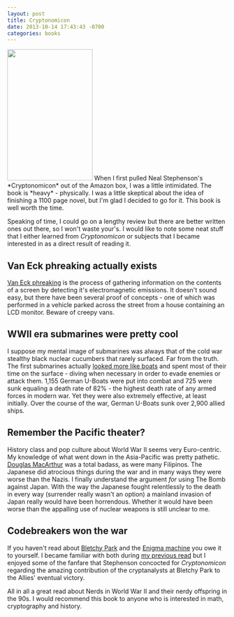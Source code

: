 ```yaml
---
layout: post
title: Cryptonomicon
date: 2013-10-14 17:43:43 -0700
categories: books
---
```

<img class="alignleft" src="{{site.image_url}}/{{page.id | replace: '/','-' | remove_first: '-'}}/book.jpg" width="195" height="300" />
When I first pulled Neal Stephenson's *Cryptonomicon* out of the Amazon box,
I was a little intimidated. The book is *heavy* - physically. I was a little
skeptical about the idea of finishing a 1100 page novel, but I'm glad I
decided to go for it. This book is well worth the time.

Speaking of time, I could go on a lengthy review but there are better
written ones out there, so I won't waste your's. I would like to note some
neat stuff that I either learned from *Cryptonomicon* or subjects that I became
interested in as a direct result of reading it.


Van Eck phreaking actually exists
---------------------------------
[Van Eck phreaking](https://en.wikipedia.org/wiki/Van_Eck_phreaking) is
the process of gathering information on the contents
of a screen by detecting it's electromagnetic emissions. It doesn't sound
easy, but there have been several proof of concepts - one of which was
performed in a vehicle parked across the street from a house containing an LCD
monitor. Beware of creepy vans.

WWII era submarines were pretty cool
------------------------------------
I suppose my mental image of submarines was always that of the cold war
stealthy black nuclear cucumbers that rarely surfaced. Far from the truth. 
The first submarines actually [looked more like boats](https://upload.wikimedia.org/wikipedia/commons/c/c5/U995_2004_1.jpg)
and spent most of their time on the surface - diving when necessary in order
to evade enemies or attack them. 1,155 German U-Boats were put into combat
and 725 were sunk equaling a death rate of 82% - the highest death rate of any
armed forces in modern war. Yet they were also extremely effective, at
least initially. Over the course of the war, German U-Boats sunk over 2,900
allied ships. 

Remember the Pacific theater?
-----------------------------
History class and pop culture about World War II seems very Euro-centric.
My knowledge of what went down in the Asia-Pacific was pretty pathetic.
[Douglas MacArthur](https://en.wikipedia.org/wiki/Douglas_MacArthur) was a total
badass, as were many Filipinos. The Japanese did atrocious things during the war and
in many ways they were worse than the Nazis. I finally understand the argument *for*
using The Bomb against Japan. With the way the Japanese fought relentlessly
to the death in every way (surrender really wasn't an option) a mainland
invasion of Japan really would have been horrendous. Whether it would have been worse
than the appalling use of nuclear weapons is still unclear to me.

Codebreakers won the war
------------------------
If you haven't read about [Bletchy Park](https://en.wikipedia.org/wiki/Bletchley_Park)
and the [Enigma machine](https://en.wikipedia.org/wiki/Enigma_%28machine%29)
you owe it to yourself. I became familiar with both during [my previous read](http://pedaldrivenprogramming.com/2013/08/the-code-book-companion/)
but I enjoyed some of the fanfare that Stephenson concocted for *Cryptonomicon*
regarding the amazing contribution of the cryptanalysts at Bletchy Park
to the Allies' eventual victory.

All in all a great read about Nerds in World War II and their nerdy offspring
in the 90s. I would recommend this book to anyone who is interested in math,
cryptography and history. 

